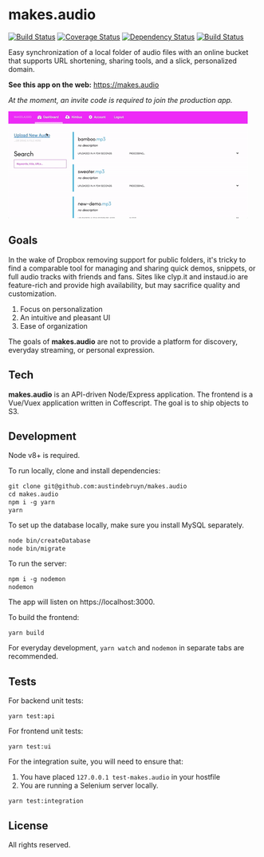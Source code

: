 # makes.audio

[![Build Status](https://travis-ci.org/austindebruyn/makes.audio.svg?branch=master)](https://travis-ci.org/austindebruyn/makes.audio)
[![Coverage Status](https://coveralls.io/repos/austindebruyn/makes.audio/badge.svg?branch=master)](https://coveralls.io/r/austindebruyn/makes.audio?branch=master)
[![Dependency Status](https://david-dm.org/austindebruyn/makes.audio.svg)](https://david-dm.org/austindebruyn/makes.audio)
[![Build Status](https://saucelabs.com/buildstatus/austindebruyn)](https://saucelabs.com/beta/builds/e8db3dc924e14b4f8d3f7291bd17d23c)


Easy synchronization of a local folder of audio files with an online bucket that
supports URL shortening, sharing tools, and a slick, personalized domain.

**See this app on the web:** https://makes.audio

_At the moment, an invite code is required to join the production app._

![Demo](https://github.com/austindebruyn/makes.audio/blob/master/demo-gif.gif)

## Goals

In the wake of Dropbox removing support for public folders, it's tricky to find
a comparable tool for managing and sharing quick demos, snippets, or full audio
tracks with friends and fans. Sites like clyp.it and instaud.io are feature-rich
and provide high availability, but may sacrifice quality and customization.

1. Focus on personalization
1. An intuitive and pleasant UI
1. Ease of organization

The goals of **makes.audio** are not to provide a platform for discovery,
everyday streaming, or personal expression.

## Tech

**makes.audio** is an API-driven Node/Express application. The frontend is
a Vue/Vuex application written in Coffescript. The goal is to ship objects to
S3.

## Development

Node v8+ is required.

To run locally, clone and install dependencies:

```shell
git clone git@github.com:austindebruyn/makes.audio
cd makes.audio
npm i -g yarn
yarn
```

To set up the database locally, make sure you install MySQL separately.

```shell
node bin/createDatabase
node bin/migrate
```

To run the server:

```shell
npm i -g nodemon
nodemon
```

The app will listen on https://localhost:3000.

To build the frontend:

```shell
yarn build
```

For everyday development, `yarn watch` and `nodemon` in separate tabs are
recommended.

## Tests

For backend unit tests:

```shell
yarn test:api
```

For frontend unit tests:

```shell
yarn test:ui
```

For the integration suite, you will need to ensure that:
1. You have placed `127.0.0.1 test-makes.audio` in your hostfile
1. You are running a Selenium server locally.

```shell
yarn test:integration
```

## License

All rights reserved.
